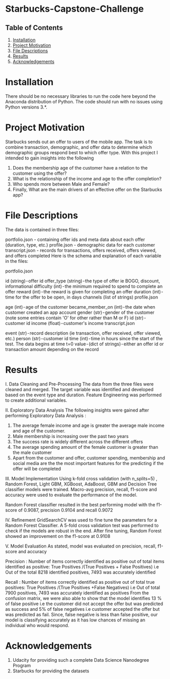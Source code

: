 # Starbucks-Capstone-Challenge
## Table of Contents
1. [Installation](#Installation)
2. [Project Motivation](#Motivation)
3. [File Descriptions](#Descriptions)
4. [Results](#Results)
5. [Acknowledgements](#Acknowledgements)

# Installation <a name="Installation"></a>
There should be no necessary libraries to run the code here beyond the Anaconda distribution of Python. The code should run with no issues using Python versions 3.*.

# Project Motivation <a name='Motivation'></a>

Starbucks sends out an offer to users of the mobile app. The task is to combine transaction, demographic, and offer data to determine which demographic groups respond best to which offer type. With this project I intended to gain insights into the following
1. Does the membership age of the customer have a relation to the customer using the offer?
2. What is the relationship of the income and age to the offer completion?
3. Who spends more between Male and Female?
4. Finally,  What are the main drivers of an effective offer on the Starbucks app?


# File Descriptions <a name="Descriptions"></a>
The data is contained in three files:

portfolio.json - containing offer ids and meta data about each offer (duration, type, etc.)
profile.json - demographic data for each customer
transcript.json - records for transactions, offers received, offers viewed, and offers completed
Here is the schema and explanation of each variable in the files:

portfolio.json

id (string) - offer id
offer_type (string) - the type of offer ie BOGO, discount, informational
difficulty (int) - the minimum required to spend to complete an offer
reward (int) - the reward is given for completing an offer
duration (int) - time for the offer to be open, in days
channels (list of strings)
profile.json

age (int) - age of the customer
became_member_on (int) - the date when customer created an app account
gender (str) - gender of the customer (note some entries contain 'O' for other rather than M or F)
id (str) - customer id
income (float) - customer's income
transcript.json

event (str) - record description (ie transaction, offer received, offer viewed, etc.)
person (str) - customer id
time (int) - time in hours since the start of the test. The data begins at time t=0
value - (dict of strings) - either an offer id or transaction amount depending on the record


# Results <a name='Results'></a>

I. Data Cleaning and Pre-Processing
The data from the three files were cleaned and merged. The target variable was identified and developed based on the event type and duration.
Feature Engineering was performed to create additional variables.

II. Exploratory Data Analysis
The following insights were gained after performing Exploratory Data Analysis : 
1. The average female income and age is greater the average male income and age of the customer.
2. Male membership is increasing over the past two years
3. The success rate is widely different across the different offers
4. The average spending amount of the female customer is greater than the male customer
5. Apart from the customer and offer, customer spending, membership and social media are the the most important features for the predicting if the offer will be completed

III. Model Implementation
Using k-fold cross validation (with n_splits=5) , Random Forest, Light GBM, XGBoost, AdaBoost, GBM and Decision Tree classifier models were trained. Macro-avg precision, recall, f1-score and accuracy were used to evaluate the performance of the model.

Random Forest classifier resulted in the best performing model with the f1-score of 0.9087, precision 0.9104 and recall 0.9072

IV. Refinement
GridSearchCV was used to fine tune the parameters for a Random Forest Classifier. A 5-fold cross validation test was performed to check if the models are robust in the end.
After fine tuning, Random Forest showed an improvement on the f1-score at 0.9108

V. Model Evaluation
As stated, model was evaluated on precision, recall, f1-score and accuracy

Precision : Number of items correctly identified as positive out of total items identified as positive: True Positives /(True Positives + False Positives) i.e Out of the total 8218 identified positives, 7493 was accurately identified

Recall : Number of items correctly identified as positive out of total true positives: True Positives /(True Positives +False Negatives) i.e Out of total 7900 positives, 7493 was accurately identified as positives
From the confusion matrix, we were also able to show that the model identifies 13 % of false positive i.e the customer did not accept the offer but was predicted as success and 5% of false negatives i.e customer accepted the offer but was predicted as fail.
Since, false negative is less than false positive, our model is classifying accurately as it has low chances of missing an individual who would respond.

# Acknowledgements <a name='Acknowledgements'></a>

1. Udacity for providing such a complete Data Science Nanodegree Program
2. Starbucks for providing the datasets
